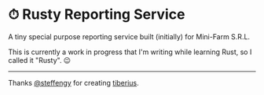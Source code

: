 # ⏱ Rusty Reporting Service
A tiny special purpose reporting service built (initially) for Mini-Farm S.R.L.

This is currently a work in progress that I'm writing while learning Rust, so I called it "Rusty". 😉

----
Thanks [@steffengy](https://github.com/steffengy) for creating [tiberius](https://github.com/steffengy/tiberius).

